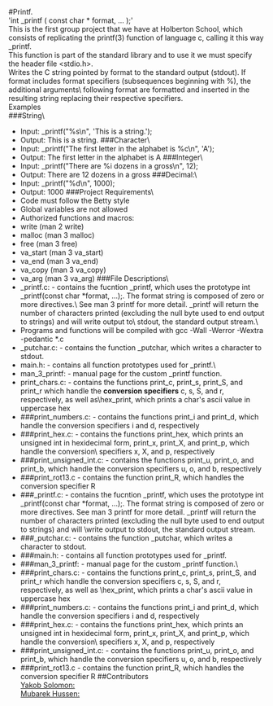 #Printf.\
 'int _printf ( const char * format, ... );'\
This is the first group project that we have at Holberton School, which consists of replicating the printf(3) function of language c, calling it this way _printf.\
This function is part of the standard library and to use it we must specify the header file <stdio.h>.\
Writes the C string pointed by format to the standard output (stdout). If format includes format specifiers (subsequences beginning with %), the additional arguments\ following format are formatted and inserted in the resulting string replacing their respective specifiers.\
Examples\
###String\
- Input: _printf("%s\n", 'This is a string.');
-	Output: This is a string.
###Character\
- Input: _printf("The first letter in the alphabet is %c\n", 'A');
-	Output: The first letter in the alphabet is A
###Integer\
- Input: _printf("There are %i dozens in a gross\n", 12);
-	Output: There are 12 dozens in a gross
###Decimal:\
-	Input: _printf("%d\n", 1000);
-	Output: 1000
###Project Requirements\
-	Code must follow the Betty style
-	Global variables are not allowed
-	Authorized functions and macros:
  - write (man 2 write)
  - malloc (man 3 malloc)
  -	free (man 3 free)
  -	va_start (man 3 va_start)
  -	va_end (man 3 va_end)
  -	va_copy (man 3 va_copy)
  - va_arg (man 3 va_arg)
###File Descriptions\
-	_printf.c: - contains the fucntion _printf, which uses the prototype int _printf(const char *format, ...);. The format string is composed of zero or more directives.\ See man 3 printf for more detail. _printf will return the number of characters printed (excluding the null byte used to end output to strings) and will write output to\ stdout, the standard output stream.\
-	Programs and functions will be compiled with gcc -Wall -Werror -Wextra -pedantic *.c
-	_putchar.c: - contains the function _putchar, which writes a character to stdout.
-	main.h: - contains all function prototypes used for _printf.\
-	man_3_printf: - manual page for the custom _printf function.
-	print_chars.c: - contains the functions print_c, print_s, print_S, and print_r which handle the **conversion specifiers** c, s, S, and r, respectively, as well as\hex_print, which prints a char's ascii value in uppercase hex
-	###print_numbers.c: - contains the functions print_i and print_d, which handle the conversion specifiers i and d, respectively
-	###print_hex.c: - contains the functions print_hex, which prints an unsigned int in hexidecimal form, print_x, print_X, and print_p, which handle the conversion\ specifiers x, X, and p, respectively
-	###print_unsigned_int.c: - contains the functions print_u, print_o, and print_b, which handle the conversion specifiers u, o, and b, respectively
-	###print_rot13.c - contains the function print_R, which handles the conversion specifier R
-	###_printf.c: - contains the fucntion _printf, which uses the prototype int _printf(const char *format, ...);. The format string is composed of zero or more directives. See man 3 printf for more detail. _printf will return the number of characters printed (excluding the null byte used to end output to strings) and will \write output to stdout, the standard output stream.
-	###_putchar.c: - contains the function _putchar, which writes a character to stdout.
-	###main.h: - contains all function prototypes used for _printf.
-	###man_3_printf: - manual page for the custom _printf function.\
-	###print_chars.c: - contains the functions print_c, print_s, print_S, and print_r which handle the conversion specifiers c, s, S, and r, respectively, as well as \hex_print, which prints a char's ascii value in uppercase hex
-	###print_numbers.c: - contains the functions print_i and print_d, which handle the conversion specifiers i and d, respectively
-	###print_hex.c: - contains the functions print_hex, which prints an unsigned int in hexidecimal form, print_x, print_X, and print_p, which handle the conversion\ specifiers x, X, and p, respectively
-	###print_unsigned_int.c: - contains the functions print_u, print_o, and print_b, which handle the conversion specifiers u, o, and b, respectively
-	###print_rot13.c - contains the function print_R, which handles the conversion specifier R
##Contributors \
[Yakob Solomon:](https://github.com/yakobsolo)\
[Mubarek Hussen:](https://github.com/MubarekHussen)




